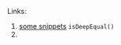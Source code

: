Links:
1. [some snippets](https://github.com/mui/mui-x/blob/a01b8998e22220997a6d001af8bda4bec63a54da/packages/x-data-grid/src/utils/utils.ts#L206)
    `isDeepEqual()`
2. 
